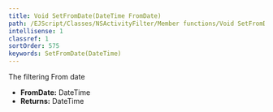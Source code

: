 ```yaml
---
title: Void SetFromDate(DateTime FromDate)
path: /EJScript/Classes/NSActivityFilter/Member functions/Void SetFromDate(DateTime p_0)
intellisense: 1
classref: 1
sortOrder: 575
keywords: SetFromDate(DateTime)
---
```



The filtering From date



* **FromDate:** DateTime
* **Returns:** DateTime


